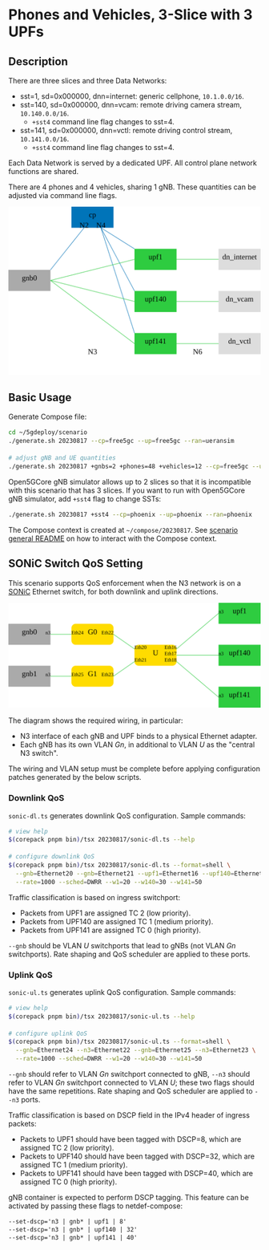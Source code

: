 # Phones and Vehicles, 3-Slice with 3 UPFs

## Description

There are three slices and three Data Networks:

* sst=1, sd=0x000000, dnn=internet: generic cellphone, `10.1.0.0/16`.
* sst=140, sd=0x000000, dnn=vcam: remote driving camera stream, `10.140.0.0/16`.
  * `+sst4` command line flag changes to sst=4.
* sst=141, sd=0x000000, dnn=vctl: remote driving control stream, `10.141.0.0/16`.
  * `+sst4` command line flag changes to sst=4.

Each Data Network is served by a dedicated UPF.
All control plane network functions are shared.

There are 4 phones and 4 vehicles, sharing 1 gNB.
These quantities can be adjusted via command line flags.

![topology diagram](topo.svg)

## Basic Usage

Generate Compose file:

```bash
cd ~/5gdeploy/scenario
./generate.sh 20230817 --cp=free5gc --up=free5gc --ran=ueransim

# adjust gNB and UE quantities
./generate.sh 20230817 +gnbs=2 +phones=48 +vehicles=12 --cp=free5gc --up=free5gc --ran=ueransim
```

Open5GCore gNB simulator allows up to 2 slices so that it is incompatible with this scenario that has 3 slices.
If you want to run with Open5GCore gNB simulator, add `+sst4` flag to change SSTs:

```bash
./generate.sh 20230817 +sst4 --cp=phoenix --up=phoenix --ran=phoenix
```

The Compose context is created at `~/compose/20230817`.
See [scenario general README](../README.md) on how to interact with the Compose context.

## SONiC Switch QoS Setting

This scenario supports QoS enforcement when the N3 network is on a [SONiC](https://github.com/sonic-net/SONiC) Ethernet switch, for both downlink and uplink directions.

![SONiC switch wiring](sonic.svg)

The diagram shows the required wiring, in particular:

* N3 interface of each gNB and UPF binds to a physical Ethernet adapter.
* Each gNB has its own VLAN *Gn*, in additional to VLAN *U* as the "central N3 switch".

The wiring and VLAN setup must be complete before applying configuration patches generated by the below scripts.

### Downlink QoS

`sonic-dl.ts` generates downlink QoS configuration.
Sample commands:

```bash
# view help
$(corepack pnpm bin)/tsx 20230817/sonic-dl.ts --help

# configure downlink QoS
$(corepack pnpm bin)/tsx 20230817/sonic-dl.ts --format=shell \
  --gnb=Ethernet20 --gnb=Ethernet21 --upf1=Ethernet16 --upf140=Ethernet17 --upf141=Ethernet18 \
  --rate=1000 --sched=DWRR --w1=20 --w140=30 --w141=50
```

Traffic classification is based on ingress switchport:

* Packets from UPF1 are assigned TC 2 (low priority).
* Packets from UPF140 are assigned TC 1 (medium priority).
* Packets from UPF141 are assigned TC 0 (high priority).

`--gnb` should be VLAN *U* switchports that lead to gNBs (not VLAN *Gn* switchports).
Rate shaping and QoS scheduler are applied to these ports.

### Uplink QoS

`sonic-ul.ts` generates uplink QoS configuration.
Sample commands:

```bash
# view help
$(corepack pnpm bin)/tsx 20230817/sonic-ul.ts --help

# configure uplink QoS
$(corepack pnpm bin)/tsx 20230817/sonic-ul.ts --format=shell \
  --gnb=Ethernet24 --n3=Ethernet22 --gnb=Ethernet25 --n3=Ethernet23 \
  --rate=1000 --sched=DWRR --w1=20 --w140=30 --w141=50
```

`--gnb` should refer to VLAN *Gn* switchport connected to gNB, `--n3` should refer to VLAN *Gn* switchport connected to VLAN *U*; these two flags should have the same repetitions.
Rate shaping and QoS scheduler are applied to `--n3` ports.

Traffic classification is based on DSCP field in the IPv4 header of ingress packets:

* Packets to UPF1 should have been tagged with DSCP=8, which are assigned TC 2 (low priority).
* Packets to UPF140 should have been tagged with DSCP=32, which are assigned TC 1 (medium priority).
* Packets to UPF141 should have been tagged with DSCP=40, which are assigned TC 0 (high priority).

gNB container is expected to perform DSCP tagging.
This feature can be activated by passing these flags to netdef-compose:

```text
--set-dscp='n3 | gnb* | upf1 | 8'
--set-dscp='n3 | gnb* | upf140 | 32'
--set-dscp='n3 | gnb* | upf141 | 40'
```
